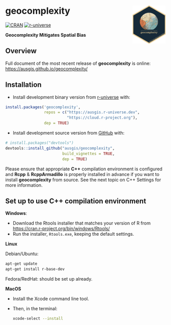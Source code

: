 
<!-- README.md is generated from README.Rmd. Please edit that file -->

# geocomplexity <img src="man/figures/logo.png" align="right" height="120"/>

<!-- badges: start -->

[![CRAN](https://www.r-pkg.org/badges/version/geocomplexity)](https://CRAN.R-project.org/package=geocomplexity)
[![r-universe](https://ausgis.r-universe.dev/badges/geocomplexity)](https://ausgis.r-universe.dev/geocomplexity)
<!-- badges: end -->

**Geocomplexity Mitigates Spatial Bias**

## Overview

Full document of the most recent release of **geocomplexity** is online:
<https://ausgis.github.io/geocomplexity/>

## Installation

- Install development binary version from
  [r-universe](https://ausgis.r-universe.dev/geocomplexity) with:

``` r
install.packages('geocomplexity',
                 repos = c("https://ausgis.r-universe.dev",
                           "https://cloud.r-project.org"),
                 dep = TRUE)
```

- Install development source version from
  [GitHub](https://github.com/ausgis/geocomplexity) with:

``` r
# install.packages("devtools")
devtools::install_github("ausgis/geocomplexity",
                         build_vignettes = TRUE,
                         dep = TRUE)
```

Please ensure that appropriate **C++** compilation environment is
configured and **Rcpp** & **RcppArmadillo** is properly installed in
advance if you want to install **geocomplexity** from source. See the
next topic on C++ Settings for more information.

## Set up to use **C++** compilation environment

**Windows**:

- Download the Rtools installer that matches your version of R from
  <https://cran.r-project.org/bin/windows/Rtools/>
- Run the installer, `Rtools.exe`, keeping the default settings.

**Linux**

Debian/Ubuntu:

``` sh
apt-get update
apt-get install r-base-dev
```

Fedora/RedHat: should be set up already.

**MacOS**

- Install the Xcode command line tool.

- Then, in the terminal:

  ``` sh
  xcode-select --install
  ```
